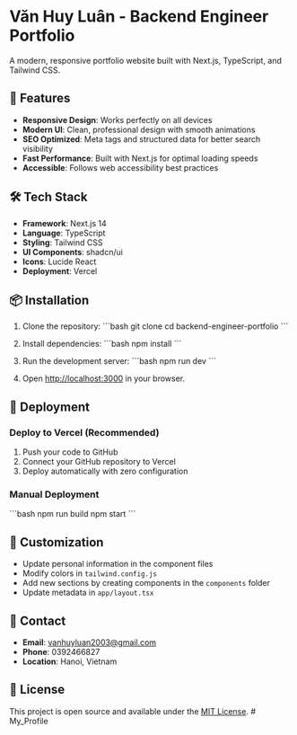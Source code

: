 # Văn Huy Luân - Backend Engineer Portfolio

A modern, responsive portfolio website built with Next.js, TypeScript, and Tailwind CSS.

## 🚀 Features

- **Responsive Design**: Works perfectly on all devices
- **Modern UI**: Clean, professional design with smooth animations
- **SEO Optimized**: Meta tags and structured data for better search visibility
- **Fast Performance**: Built with Next.js for optimal loading speeds
- **Accessible**: Follows web accessibility best practices

## 🛠️ Tech Stack

- **Framework**: Next.js 14
- **Language**: TypeScript
- **Styling**: Tailwind CSS
- **UI Components**: shadcn/ui
- **Icons**: Lucide React
- **Deployment**: Vercel

## 📦 Installation

1. Clone the repository:
\`\`\`bash
git clone <your-repo-url>
cd backend-engineer-portfolio
\`\`\`

2. Install dependencies:
\`\`\`bash
npm install
\`\`\`

3. Run the development server:
\`\`\`bash
npm run dev
\`\`\`

4. Open [http://localhost:3000](http://localhost:3000) in your browser.

## 🚀 Deployment

### Deploy to Vercel (Recommended)

1. Push your code to GitHub
2. Connect your GitHub repository to Vercel
3. Deploy automatically with zero configuration

### Manual Deployment

\`\`\`bash
npm run build
npm start
\`\`\`

## 📝 Customization

- Update personal information in the component files
- Modify colors in `tailwind.config.js`
- Add new sections by creating components in the `components` folder
- Update metadata in `app/layout.tsx`

## 📧 Contact

- **Email**: vanhuyluan2003@gmail.com
- **Phone**: 0392466827
- **Location**: Hanoi, Vietnam

## 📄 License

This project is open source and available under the [MIT License](LICENSE).
#   M y _ P r o f i l e  
 